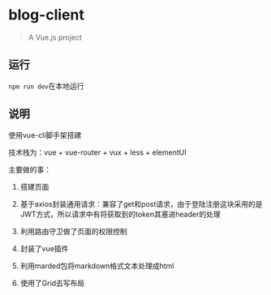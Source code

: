 # blog-client

> A Vue.js project



## 运行

`npm run dev`在本地运行



## 说明

使用vue-cli脚手架搭建

技术栈为：vue + vue-router + vux + less + elementUI

主要做的事：

1. 搭建页面

2. 基于axios封装通用请求：兼容了get和post请求，由于登陆注册这块采用的是JWT方式，所以请求中有将获取到的token其塞进header的处理  

3. 利用路由守卫做了页面的权限控制
4. 封装了vue插件
5. 利用marded包将markdown格式文本处理成html
6. 使用了Grid去写布局











